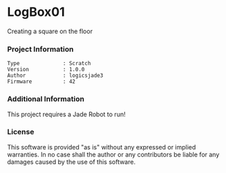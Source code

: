 LogBox01
================

Creating a square on the floor

### Project Information
```
Type              : Scratch
Version           : 1.0.0
Author            : logicsjade3
Firmware          : 42
```

### Additional Information
This project requires a Jade Robot to run!

### License
This software is provided "as is" without any expressed or implied warranties.  In no case shall the author or any contributors be liable for any damages caused by the use of this software.

